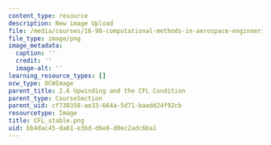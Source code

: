 ```yaml
---
content_type: resource
description: New image Upload
file: /media/courses/16-90-computational-methods-in-aerospace-engineering-spring-2014/bb4dac45da61e3bdd6e8d0ec2adc6ba1_CFL_stable.png
file_type: image/png
image_metadata:
  caption: ''
  credit: ''
  image-alt: ''
learning_resource_types: []
ocw_type: OCWImage
parent_title: 2.6 Upwinding and the CFL Condition
parent_type: CourseSection
parent_uid: cf738358-ae33-664a-5d71-baadd24f92cb
resourcetype: Image
title: CFL_stable.png
uid: bb4dac45-da61-e3bd-d6e8-d0ec2adc6ba1
---
```

